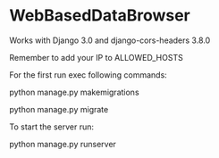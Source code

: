 # WebBasedDataBrowser
Works with Django 3.0
and
django-cors-headers 3.8.0

Remember to add your IP to ALLOWED_HOSTS


For the first run exec following commands:

python manage.py makemigrations

python manage.py migrate

To start the server run:

python manage.py runserver
